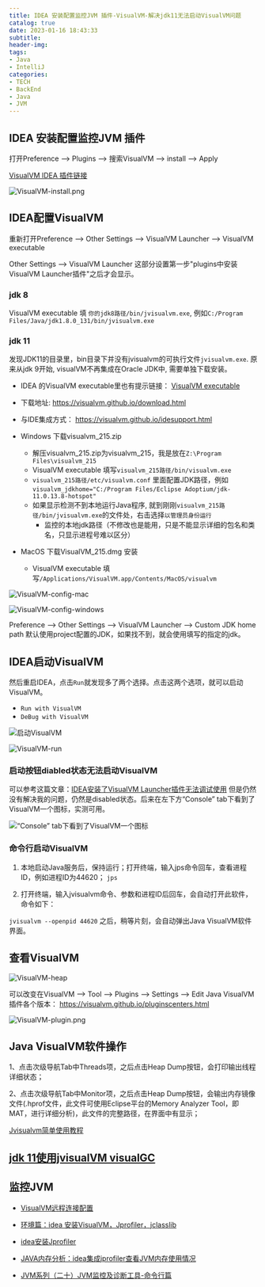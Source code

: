 ```yaml
---
title: IDEA 安装配置监控JVM 插件-VisualVM-解决jdk11无法启动VisualVM问题
catalog: true
date: 2023-01-16 18:43:33
subtitle:
header-img:
tags:
- Java
- IntelliJ
categories:
- TECH
- BackEnd
- Java
- JVM
---
```


## IDEA 安装配置监控JVM 插件

打开Preference --> Plugins --> 搜索VisualVM  --> install --> Apply

[VisualVM IDEA 插件链接](https://plugins.jetbrains.com/plugin/7115-visualvm-launcher/)

![VisualVM-install.png](https://github.com/CatherineLiyuankun/PictureBed/raw/master/blog/post/Java/VisualVM/VisualVM-install.png)

## IDEA配置VisualVM

重新打开Preference --> Other Settings --> VisualVM Launcher --> VisualVM executable

Other Settings --> VisualVM Launcher 这部分设置第一步"plugins中安装VisualVM Launcher插件"之后才会显示。

### jdk 8

VisualVM executable 填 `你的jdk8路径/bin/jvisualvm.exe`, 例如`C:/Program Files/Java/jdk1.8.0_131/bin/jvisualvm.exe`

### jdk 11

发现JDK11的目录里，bin目录下并没有jvisualvm的可执行文件`jvisualvm.exe`.
原来从jdk 9开始, visualVM不再集成在Oracle JDK中, 需要单独下载安装。

- IDEA 的VisualVM executable里也有提示链接： [VisualVM executable](https://visualvm.github.io/)
- 下载地址: https://visualvm.github.io/download.html
- 与IDE集成方式： https://visualvm.github.io/idesupport.html

- Windows 下载visualvm_215.zip
  <!-- - 解压到JDK目录下，层级对应覆盖即可。bin目录下的内容copy到`你的jdk11路径/bin` (例如`C:/Program Files/Eclipse Adoptium/jdk-11.0.13.8-hotspot/bin/visualvm.exe`)下面，其他类似。 -->
  - 解压visualvm_215.zip为visualvm_215，我是放在`Z:\Program Files\visualvm_215`
  - VisualVM executable 填写`visualvm_215路径/bin/visualvm.exe`
  - `visualvm_215路径/etc/visualvm.conf` 里面配置JDK路径，例如 `visualvm_jdkhome="C:/Program Files/Eclipse Adoptium/jdk-11.0.13.8-hotspot"`
  - 如果显示检测不到本地运行Java程序, 就到刚刚`visualvm_215路径/bin/jvisualvm.exe`的文件处，右击选择`以管理员身份运行`
    - 监控的本地jdk路径（不修改也是能用，只是不能显示详细的包名和类名，只显示进程号难以区分）
- MacOS 下载VisualVM_215.dmg 安装
  - VisualVM executable 填写`/Applications/VisualVM.app/Contents/MacOS/visualvm`

![VisualVM-config-mac](https://github.com/CatherineLiyuankun/PictureBed/raw/master/blog/post/Java/VisualVM/VisualVM-config-mac.png)

![VisualVM-config-windows](https://github.com/CatherineLiyuankun/PictureBed/raw/master/blog/post/Java/VisualVM/VisualVM-config-windows.png)

Preference --> Other Settings --> VisualVM Launcher --> Custom JDK home path 默认使用project配置的JDK，如果找不到，就会使用填写的指定的jdk。



## IDEA启动VisualVM

然后重启IDEA，点击`Run`就发现多了两个选择。点击这两个选项，就可以启动VisualVM。

- `Run with VisualVM`
- `DeBug with VisualVM`

![启动VisualVM](https://github.com/CatherineLiyuankun/PictureBed/raw/master/blog/post/Java/VisualVM/VisualVM-start.png)

![VisualVM-run](https://github.com/CatherineLiyuankun/PictureBed/raw/master/blog/post/Java/VisualVM/VisualVM-run.png)

### 启动按钮diabled状态无法启动VisualVM

可以参考这篇文章：[IDEA安装了VisualVM Launcher插件无法调试使用](https://segmentfault.com/a/1190000040495117)
但是仍然没有解决我的问题，仍然是disabled状态。后来在左下方“Console” tab下看到了VisualVM一个图标，实测可用。

![“Console” tab下看到了VisualVM一个图标](https://github.com/CatherineLiyuankun/PictureBed/raw/master/blog/post/Java/VisualVM/VisualVM-IDEAstart.pic.jpg)

### 命令行启动VisualVM

1. 本地启动Java服务后，保持运行；打开终端，输入jps命令回车，查看进程ID，例如进程ID为44620；
`jps`

2. 打开终端，输入jvisualvm命令、参数和进程ID后回车，会自动打开此软件，命令如下：

`jvisualvm --openpid 44620`
之后，稍等片刻，会自动弹出Java VisualVM软件界面。

## 查看VisualVM

![VisualVM-heap](https://github.com/CatherineLiyuankun/PictureBed/raw/master/blog/post/Java/VisualVM/VisualVM-heap.png)

可以改变在VisualVM --> Tool --> Plugins --> Settings --> Edit
Java VisualVM 插件各个版本： https://visualvm.github.io/pluginscenters.html

![VisualVM-plugin.png](https://github.com/CatherineLiyuankun/PictureBed/raw/master/blog/post/Java/VisualVM/VisualVM-plugin.png)

## Java VisualVM软件操作

1、点击次级导航Tab中Threads项，之后点击Heap Dump按钮，会打印输出线程详细状态；

2、点击次级导航Tab中Monitor项，之后点击Heap Dump按钮，会输出内存镜像文件(.hprof文件，此文件可使用Eclipse平台的Memory Analyzer Tool，即MAT，进行详细分析)，此文件的完整路径，在界面中有显示；

[Jvisualvm简单使用教程](https://blog.csdn.net/u014427391/article/details/95347716?utm_medium=distribute.pc_relevant.none-task-blog-2~default~baidujs_baidulandingword~default-0-95347716-blog-124230445.pc_relevant_3mothn_strategy_recovery&spm=1001.2101.3001.4242.1&utm_relevant_index=3)

## [jdk 11使用jvisualVM visualGC](https://blog.csdn.net/muxiaoshan/article/details/124230445)


## 监控JVM

- [VisualVM远程连接配置](https://blog.csdn.net/wngpenghao/article/details/82884874)
- [环境篇：idea 安装VisualVM，Jprofiler，jclasslib](https://juejin.cn/post/6997281868362350599#heading-2)

- [idea安装Jprofiler](https://juejin.cn/post/6997281868362350599#heading-2)
- [JAVA内存分析：idea集成jprofiler查看JVM内存使用情况](https://blog.csdn.net/liaoyue11/article/details/110853303?spm=1001.2101.3001.6650.2&utm_medium=distribute.pc_relevant.none-task-blog-2%7Edefault%7ECTRLIST%7ERate-2-110853303-blog-123939267.pc_relevant_recovery_v2&depth_1-utm_source=distribute.pc_relevant.none-task-blog-2%7Edefault%7ECTRLIST%7ERate-2-110853303-blog-123939267.pc_relevant_recovery_v2&utm_relevant_index=5)
- [JVM系列（二十）JVM监控及诊断工具-命令行篇](https://juejin.cn/post/7081830261846982693)
